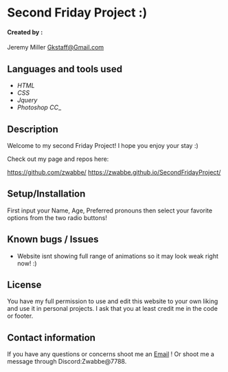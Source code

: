 # Second Friday Project :) 




#### Created by :

Jeremy Miller 
<Gkstaff@Gmail.com>

## Languages and tools used

* _HTML_
* _CSS_
* _Jquery_
* _Photoshop CC__



## Description 

Welcome to my second Friday Project! I hope you enjoy your stay :)


Check out my page and repos here:

https://github.com/zwabbe/
https://zwabbe.github.io/SecondFridayProject/


## Setup/Installation 

First input your Name, Age, Preferred pronouns then select your favorite options from the two radio buttons! 

## Known bugs / Issues

* Website isnt showing full range of animations so it may look weak right now! :) 


## License 

You have my full permission to use and edit this website to your own liking and use it in personal projects. I ask that you at least credit me in the code or footer. 

## Contact information

If you have any questions or concerns shoot me an [Email](mailto:gkstaff@gmail.com) ! Or shoot me a message through Discord:Zwabbe@7788.
